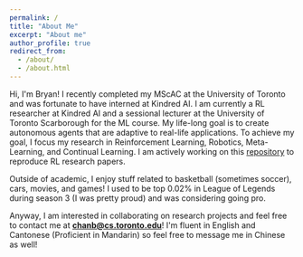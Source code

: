 ```yaml
---
permalink: /
title: "About Me"
excerpt: "About me"
author_profile: true
redirect_from: 
  - /about/
  - /about.html
---
```


Hi, I'm Bryan! I recently completed my MScAC at the University of Toronto and was fortunate to have interned at Kindred AI. I am currently a RL researcher at Kindred AI and a sessional lecturer at the University of Toronto Scarborough for the ML course. My life-long goal is to create autonomous agents that are adaptive to real-life applications. To achieve my goal, I focus my research in Reinforcement Learning, Robotics, Meta-Learning, and Continual Learning. I am actively working on this [repository](https://github.com/chanb/rl_sandbox_public) to reproduce RL research papers.

Outside of academic, I enjoy stuff related to basketball (sometimes soccer), cars, movies, and games! I used to be top 0.02% in League of Legends during season 3 (I was pretty proud) and was considering going pro.

Anyway, I am interested in collaborating on research projects and feel free to contact me at **chanb@cs.toronto.edu**! I'm fluent in English and Cantonese (Proficient in Mandarin) so feel free to message me in Chinese as well!
